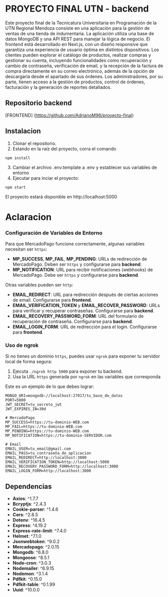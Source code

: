 # PROYECTO FINAL UTN - backend
Este proyecto final de la Tecnicatura Universitaria en Programación de la UTN Regional Mendoza consiste en una aplicación para la gestión de ventas de una tienda
    de indumentaria. La aplicación utiliza una base de datos MongoDB y una API REST para manejar la lógica de negocio. El frontend está desarrollado en Next.js, 
    con un diseño responsive que garantiza una experiencia de usuario óptima en distintos dispositivos. Los clientes pueden explorar el catálogo de productos,
    realizar compras y gestionar su cuenta, incluyendo funcionalidades como recuperación y cambio de contraseña, verificación de email, y la recepción de la 
    factura de compra directamente en su correo electrónico, además de la opción de descargarla desde el apartado de sus órdenes. Los administradores, por su parte,
    tienen acceso a la gestión de productos,
    control de órdenes, facturación y la generación de reportes detallados.


## Repositorio backend
[FRONTEND] (https://github.com/AdrianoM96/proyecto-final)
## Instalacion
1) Clonar el repositorio.
2) Estando en la raíz del proyecto, corra el comando
```
npm install
```
3) Cambiar el archivo .env.template a .env y establecer sus variables de entorno
4) Ejecutar para inciar el proyecto:
```
npm start
``` 
El proyecto estará disponible en http://localhost:5000

# Aclaracion
### Configuración de Variables de Entorno

Para que MercadoPago funcione correctamente, algunas variables necesitan ser `https`:

- **MP_SUCCESS**, **MP_FAIL**, **MP_PENDING**: URLs de redirección de MercadoPago. Deben ser `https` y configurarse para **backend**.
- **MP_NOTIFICATION**: URL para recibir notificaciones (webhooks) de MercadoPago. Debe ser `https` y configurarse para  **backend**.

Otras variables pueden ser `http`:

- **EMAIL_REDIRECT**: URL para redirección después de ciertas acciones de email. Configurarse para **frontend**.
- **EMAIL_VERIFICATION_TOKEN** y **EMAIL_RECOVER_PASSWORD**: URLs para verificar y recuperar contraseñas. Configurarse para **backend**.
- **EMAIL_RECOVERY_PASSWORD_FORM**: URL del formulario de recuperación de contraseña. Configurarse para **backend**.
- **EMAIL_LOGIN_FORM**: URL de redirección para el login. Configurarse para **frontend**.

### Uso de ngrok

Si no tienes un dominio `https`, puedes usar `ngrok` para exponer tu servidor local de forma segura:

1. Ejecuta `./ngrok http 5000` para exponer tu backend.
2. Usa la URL `https` generada por `ngrok` en las variables que corresponda

Este es un ejemplo de lo que debes lograr:

``` 
MONGO_URI=mongodb://localhost:27017/tu_base_de_datos
PORT=5000
JWT_SECRET=tu_secreto_jwt
JWT_EXPIRES_IN=30d

# MercadoPago
MP_SUCCESS=https://tu-dominio-WEB.com  
MP_FAIL=https://tu-dominio-WEB.com 
MP_PENDING=https://tu-dominio-WEB.com 
MP_NOTIFICATION=https://tu-dominio-SERVIDOR.com 

# Email
EMAIL_USER=tu_email@gmail.com
EMAIL_PASS=tu_contraseña_de_aplicacion
EMAIL_REDIRECT=http://localhost:3000
EMAIL_VERIFICATION_TOKEN=http://localhost:5000
EMAIL_RECOVERY_PASSWORD_FORM=http://localhost:3000
EMAIL_LOGIN_FORM=http://localhost:3000
``` 

## Dependencias

- **Axios**: ^1.7.7
- **Bcryptjs**: ^2.4.3
- **Cookie-parser**: ^1.4.6
- **Cors**: ^2.8.5
- **Dotenv**: ^16.4.5
- **Express**: ^4.19.2
- **Express-rate-limit**: ^7.4.0
- **Helmet**: ^7.1.0
- **Jsonwebtoken**: ^9.0.2
- **Mercadopago**: ^2.0.15
- **Mongodb**: ^6.8.0
- **Mongoose**: ^8.5.1
- **Node-cron**: ^3.0.3
- **Nodemailer**: ^6.9.15
- **Nodemon**: ^3.1.4
- **Pdfkit**: ^0.15.0
- **Pdfkit-table**: ^0.1.99
- **Uuid**: ^10.0.0






